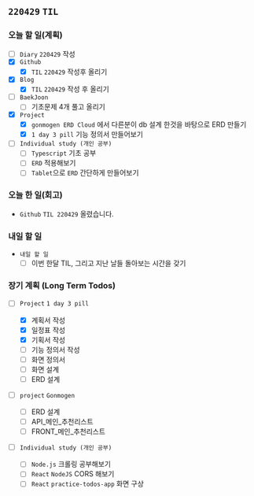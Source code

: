## `220429` `TIL`

### 오늘 할 일(계획)

- [ ] `Diary` `220429` 작성
- [x] `Github`
  - [x] `TIL` `220429` 작성후 올리기
- [x] `Blog`
  - [x] `TIL` `220429` 작성 후 올리기
- [ ] `BaekJoon`
  - [ ] 기초문제 4개 풀고 올리기
- [x] `Project`
  - [x] `gonmogen ERD Cloud` 에서 다른분이 db 설계 한것을 바탕으로 ERD 만들기
  - [x] `1 day 3 pill` 기능 정의서 만들어보기
- [ ] `Individual study (개인 공부)`
  - [ ] `Typescript` 기초 공부
  - [ ] `ERD` 적용해보기
  - [ ] `Tablet`으로 `ERD` 간단하게 만들어보기

### 오늘 한 일(회고)

- `Github` `TIL 220429` 올렸습니다.

### 내일 할 일

- `내일 할 일`
  - [ ] 이번 한달 TIL, 그리고 지난 날들 돌아보는 시간을 갖기

### 장기 계획 (Long Term Todos)

- [ ] `Project` `1 day 3 pill`

  - [x] 계획서 작성
  - [x] 일정표 작성
  - [x] 기획서 작성
  - [ ] 기능 정의서 작성
  - [ ] 화면 정의서
  - [ ] 화면 설계
  - [ ] ERD 설계

- [ ] `project` `Gonmogen`

  - [ ] ERD 설계
  - [ ] API\_메인\_추천리스트
  - [ ] FRONT\_메인\_추천리스트

- [ ] `Individual study (개인 공부)`
  - [ ] `Node.js` 크롤링 공부해보기
  - [ ] `React` `NodeJS` CORS 해보기
  - [ ] `React` `practice-todos-app` 화면 구상
